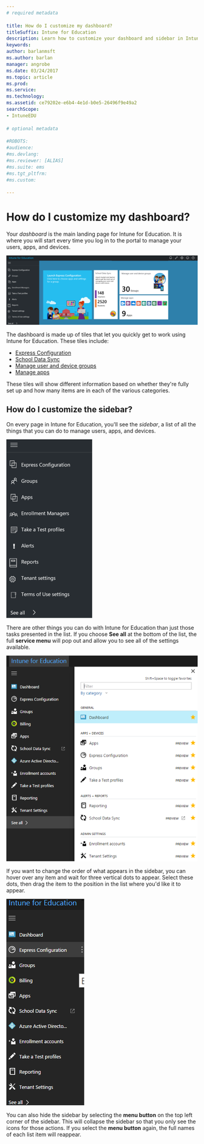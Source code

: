 ```yaml
---
# required metadata

title: How do I customize my dashboard?
titleSuffix: Intune for Education
description: Learn how to customize your dashboard and sidebar in Intune for Education.
keywords:
author: barlanmsft
ms.author: barlan
manager: angrobe
ms.date: 03/24/2017
ms.topic: article
ms.prod:
ms.service:
ms.technology:
ms.assetid: ce79202e-e6b4-4e1d-b0e5-26496f9e49a2
searchScope:
- IntuneEDU

# optional metadata

#ROBOTS:
#audience:
#ms.devlang:
#ms.reviewer: [ALIAS]
#ms.suite: ems
#ms.tgt_pltfrm:
#ms.custom:

---
```


# How do I customize my dashboard?

Your _dashboard_ is the main landing page for Intune for Education. It is where you will start every time you log in to the portal to manage your users, apps, and devices.

  ![The dashboard screen, which shows express configuration, school data sync, manage user and device groups, and manage app tiles.](./media/dashboard-001-landing-page.png)

The dashboard is made up of tiles that let you quickly get to work using Intune for Education. These tiles include:

- [Express Configuration](what-is-express-configuration.md)
- [School Data Sync](what-is-school-data-sync.md)
- [Manage user and device groups](what-are-groups.md)
- [Manage apps](what-are-apps.md)

These tiles will show different information based on whether they're fully set up and how many items are in each of the various categories.

## How do I customize the sidebar?

On every page in Intune for Education, you'll see the _sidebar_, a list of all the things that you can do to manage users, apps, and devices.

  ![The default setup for the left-hand sidebar, which lists Express configuration, groups, apps, enrollment managers, take a test profiles, alerts, reports, tenant settings, terms of use settings, and see all, which will pop out to allow modification of this default list of tasks.](./media/dashboard-002-left-sidebar-list.png)

There are other things you can do with Intune for Education than just those tasks presented in the list. If you choose **See all** at the bottom of the list, the full **service menu** will pop out and allow you to see all of the settings available.

  ![The service menu pop-out, which has all available settings in a list.](./media/dashboard-003-change-sidebar-popout.png)

If you want to change the order of what appears in the sidebar, you can hover over any item and wait for three vertical dots to appear. Select these dots, then drag the item to the position in the list where you'd like it to appear.

  ![The three dots that appear on hover are next to one of the list items. The cursor changes to a select option.](./media/dashboard-004-editing-sidebar.png)

You can also hide the sidebar by selecting the __menu button__ on the top left corner of the sidebar. This will collapse the sidebar so that you only see the icons for those actions. If you select the __menu button__ again, the full names of each list item will reappear.  
